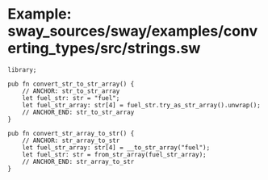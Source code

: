# Example: sway_sources/sway/examples/converting_types/src/strings.sw

```sway
library;

pub fn convert_str_to_str_array() {
    // ANCHOR: str_to_str_array
    let fuel_str: str = "fuel";
    let fuel_str_array: str[4] = fuel_str.try_as_str_array().unwrap();
    // ANCHOR_END: str_to_str_array
}

pub fn convert_str_array_to_str() {
    // ANCHOR: str_array_to_str
    let fuel_str_array: str[4] = __to_str_array("fuel");
    let fuel_str: str = from_str_array(fuel_str_array);
    // ANCHOR_END: str_array_to_str
}

```
